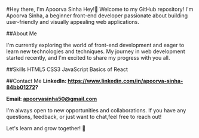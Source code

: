 #Hey there, I'm Apoorva Sinha
Hey!👋 Welcome to my GitHub repository! I'm Apoorva Sinha, a beginner front-end developer passionate about building user-friendly and visually appealing web applications.

##About Me

I'm currently exploring the world of front-end development and eager to learn new technologies and techniques. My journey in web development started recently, and I'm excited to share my progress with you all.

##Skills
HTML5
CSS3
JavaScript
Basics of React

##Contact Me
**LinkedIn: https://www.linkedin.com/in/apoorva-sinha-84bb01272?**

**Email: apoorvasinha50@gmail.com**

I'm always open to new opportunities and collaborations. If you have any questions, feedback, or just want to chat,feel free to reach out!

Let's learn and grow together! 🚀
